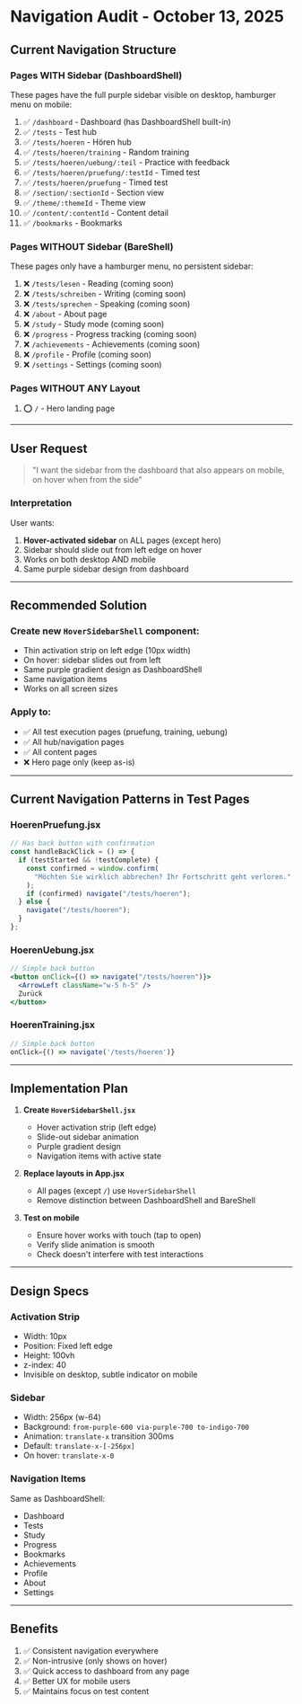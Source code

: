 # Navigation Audit - October 13, 2025

## Current Navigation Structure

### Pages WITH Sidebar (DashboardShell)

These pages have the full purple sidebar visible on desktop, hamburger menu on mobile:

1. ✅ `/dashboard` - Dashboard (has DashboardShell built-in)
2. ✅ `/tests` - Test hub
3. ✅ `/tests/hoeren` - Hören hub
4. ✅ `/tests/hoeren/training` - Random training
5. ✅ `/tests/hoeren/uebung/:teil` - Practice with feedback
6. ✅ `/tests/hoeren/pruefung/:testId` - Timed test
7. ✅ `/tests/hoeren/pruefung` - Timed test
8. ✅ `/section/:sectionId` - Section view
9. ✅ `/theme/:themeId` - Theme view
10. ✅ `/content/:contentId` - Content detail
11. ✅ `/bookmarks` - Bookmarks

### Pages WITHOUT Sidebar (BareShell)

These pages only have a hamburger menu, no persistent sidebar:

1. ❌ `/tests/lesen` - Reading (coming soon)
2. ❌ `/tests/schreiben` - Writing (coming soon)
3. ❌ `/tests/sprechen` - Speaking (coming soon)
4. ❌ `/about` - About page
5. ❌ `/study` - Study mode (coming soon)
6. ❌ `/progress` - Progress tracking (coming soon)
7. ❌ `/achievements` - Achievements (coming soon)
8. ❌ `/profile` - Profile (coming soon)
9. ❌ `/settings` - Settings (coming soon)

### Pages WITHOUT ANY Layout

1. ⭕ `/` - Hero landing page

---

## User Request

> "I want the sidebar from the dashboard that also appears on mobile, on hover when from the side"

### Interpretation

User wants:

1. **Hover-activated sidebar** on ALL pages (except hero)
2. Sidebar should slide out from left edge on hover
3. Works on both desktop AND mobile
4. Same purple sidebar design from dashboard

---

## Recommended Solution

### Create new `HoverSidebarShell` component:

- Thin activation strip on left edge (10px width)
- On hover: sidebar slides out from left
- Same purple gradient design as DashboardShell
- Same navigation items
- Works on all screen sizes

### Apply to:

- ✅ All test execution pages (pruefung, training, uebung)
- ✅ All hub/navigation pages
- ✅ All content pages
- ❌ Hero page only (keep as-is)

---

## Current Navigation Patterns in Test Pages

### HoerenPruefung.jsx

```jsx
// Has back button with confirmation
const handleBackClick = () => {
  if (testStarted && !testComplete) {
    const confirmed = window.confirm(
      "Möchten Sie wirklich abbrechen? Ihr Fortschritt geht verloren."
    );
    if (confirmed) navigate("/tests/hoeren");
  } else {
    navigate("/tests/hoeren");
  }
};
```

### HoerenUebung.jsx

```jsx
// Simple back button
<button onClick={() => navigate("/tests/hoeren")}>
  <ArrowLeft className="w-5 h-5" />
  Zurück
</button>
```

### HoerenTraining.jsx

```jsx
// Simple back button
onClick={() => navigate('/tests/hoeren')}
```

---

## Implementation Plan

1. **Create `HoverSidebarShell.jsx`**
   - Hover activation strip (left edge)
   - Slide-out sidebar animation
   - Purple gradient design
   - Navigation items with active state

2. **Replace layouts in App.jsx**
   - All pages (except `/`) use `HoverSidebarShell`
   - Remove distinction between DashboardShell and BareShell

3. **Test on mobile**
   - Ensure hover works with touch (tap to open)
   - Verify slide animation is smooth
   - Check doesn't interfere with test interactions

---

## Design Specs

### Activation Strip

- Width: 10px
- Position: Fixed left edge
- Height: 100vh
- z-index: 40
- Invisible on desktop, subtle indicator on mobile

### Sidebar

- Width: 256px (w-64)
- Background: `from-purple-600 via-purple-700 to-indigo-700`
- Animation: `translate-x` transition 300ms
- Default: `translate-x-[-256px]`
- On hover: `translate-x-0`

### Navigation Items

Same as DashboardShell:

- Dashboard
- Tests
- Study
- Progress
- Bookmarks
- Achievements
- Profile
- About
- Settings

---

## Benefits

1. ✅ Consistent navigation everywhere
2. ✅ Non-intrusive (only shows on hover)
3. ✅ Quick access to dashboard from any page
4. ✅ Better UX for mobile users
5. ✅ Maintains focus on test content
